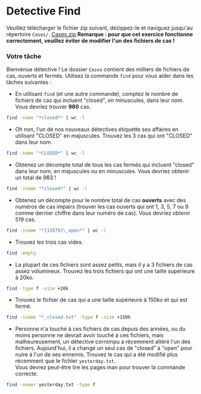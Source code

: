 # Detective Find

Veuillez télécharger le fichier zip suivant, dézippez-le et naviguez jusqu'au répertoire `Cases/`.
[Cases.zip](./Cases.zip)
**Remarque : pour que cet exercice fonctionne correctement, veuillez éviter de modifier l'un des fichiers de cas !**

### Votre tâche

Bienvenue détective ! Le dossier `Cases` contient des milliers de fichiers de cas, ouverts et fermés. Utilisez la commande `find` pour vous aider dans les tâches suivantes :

- En utilisant `find` (et une autre commande), comptez le nombre de fichiers de cas qui incluent "closed", en minuscules, dans leur nom. Vous devriez trouver **980** cas.

```bash
find -name "*closed*" | wc -l
```

- Oh non, l'un de nos nouveaux détectives étiquette ses affaires en utilisant "CLOSED" en majuscules. Trouvez les 3 cas qui ont "CLOSED" dans leur nom.

```bash
find -name "*CLOSED*" | wc -l
```

- Obtenez un décompte total de tous les cas fermés qui incluent "closed" dans leur nom, en majuscules ou en minuscules. Vous devriez obtenir un total de 983 !

```bash
find -iname "*closed*" | wc -l
```

- Obtenez un décompte pour le nombre total de cas **ouverts** avec des numéros de cas impairs (trouver les cas ouverts qui ont 1, 3, 5, 7 ou 9 comme dernier chiffre dans leur numéro de cas). Vous devriez obtenir 519 cas.

```bash
find -iname "*[13579]\_open*" | wc -l
```

- Trouvez les trois cas vides.

```bash
find -empty
```

- La plupart de ces fichiers sont assez petits, mais il y a 3 fichiers de cas assez volumineux. Trouvez les trois fichiers qui ont une taille supérieure à 20ko.

```bash
find -type f -size +20k
```

- Trouvez le fichier de cas qui a une taille supérieure à 150ko et qui est fermé.

```bash
find -iname "*_closed.txt" -type f -size +150k
```

- Personne n'a touché à ces fichiers de cas depuis des années, ou du moins personne ne devrait avoir touché à ces fichiers, mais malheureusement, un détective corrompu a récemment altéré l'un des fichiers. Aujourd'hui, il a changé un seul cas de "closed" à "open" pour nuire à l'un de ses ennemis. Trouvez le cas qui a été modifié plus récemment que le fichier `yesterday.txt`.  
  Vous devrez peut-être lire les pages man pour trouver la commande correcte.

```bash
find -newer yesterday.txt -type f
```
